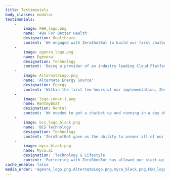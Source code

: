 ```yaml
---
title: Testimonials
body_classes: modular
testimonials:
    -
        image: FBH_logo.png
        name: '4BH For Better Health'
        designation: Healthcare
        content: 'We engaged with ZeroShotBot to build our first chatbot as we could see how straighforward it was to build, deploy and maintain a chatbot rapidly and cost-effectively, without coding. It is important for our organization to distribute information regarding medical conditions that is based on scientific fact and medical evidence and ZeroShotBot enables us to do this reliably.'
    -
        image: egenra_logo.png
        name: Egenera
        designation: Technology
        content: 'Being a provider of an industry leading Cloud Platform we felt that ZeroShotBot is well placed to manage complex conversations effectively. The ease of use and user friendly platform was a big advantage for us as we needed a chatbot that can be created, maintained easily by our product team'
    -
        image: AlternateLogo.png
        name: 'Alternate Energy Source'
        designation: Energy
        content: 'Within the first few hours of our implementation, ZeroShotbot helped us close a sales lead without any human interaction! We are happy with ZeroShotBot and can see the benefits it brings to small business owners like myself.'
    -
        image: logo-inner-1.png
        name: RentmyBoat
        designation: Rental
        content: 'We needed to get a chatbot up and running in a day due to the large amount of enquiries we were handling. ZeroShotBot provided us with the ability to support our customers 24/7 and provide answers when our customers needed them.'
    -
        image: bcs_logo_black.png
        name: 'BCS Technology'
        designation: Technology
        content: 'ZeroShotBot gave us the ability to answer all of our internal Human Resource and administrative questions instantly. This led to our HR team having more time to spend on important activities such as employee wellbeing and corporate culture.'
    -
        image: myca_black.png
        name: Myca.ai
        designation: 'Technology & Lifestyle'
        content: 'Partnering with ZeroShotBot has allowed our start-up to scale rapidly upon launch, insuring that customer inquiries are managed instantly and 24/7.'
cache_enable: false
media_order: 'egenra_logo.png,AlternateLogo.png,myca_black.png,FBH_logo.png,logo-inner-1.png,bcs_logo_black.png'
---
```


